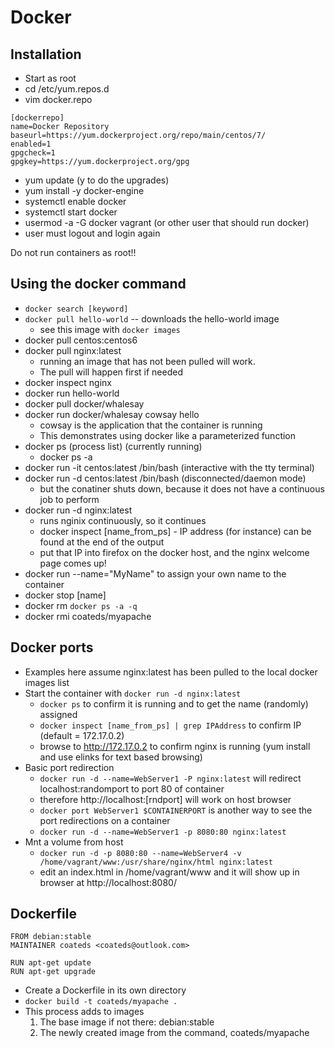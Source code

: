 # Docker

## Installation
* Start as root
* cd /etc/yum.repos.d
* vim docker.repo
```
[dockerrepo]
name=Docker Repository
baseurl=https://yum.dockerproject.org/repo/main/centos/7/
enabled=1
gpgcheck=1
gpgkey=https://yum.dockerproject.org/gpg
```
* yum update (y to do the upgrades)
* yum install -y docker-engine
* systemctl enable docker
* systemctl start docker
* usermod -a -G docker vagrant  (or other user that should run docker)
* user must logout and login again

Do not run containers as root!!

## Using the docker command
* `docker search [keyword]`
* `docker pull hello-world`  --  downloads the hello-world image
  * see this image with `docker images`
* docker pull centos:centos6
* docker pull nginx:latest
  * running an image that has not been pulled will work. 
  * The pull will happen first if needed
* docker inspect nginx
* docker run hello-world
* docker pull docker/whalesay
* docker run docker/whalesay cowsay hello
  * cowsay is the application that the container is running
  * This demonstrates using docker like a parameterized function
* docker ps (process list)  (currently running)
  * docker ps -a
* docker run -it centos:latest /bin/bash (interactive with the tty terminal)
* docker run -d centos:latest /bin/bash  (disconnected/daemon mode)
  * but the conatiner shuts down, because it does not have a continuous job to perform
* docker run -d nginx:latest
  * runs nginix continuously, so it continues
  * docker inspect [name_from_ps]  -  IP address (for instance) can be found at the end of the output
  * put that IP into firefox on the docker host, and the nginx welcome page comes up!
* docker run --name="MyName" to assign your own name to the container
* docker stop [name]
* docker rm `docker ps -a -q`
* docker rmi coateds/myapache

## Docker ports
* Examples here assume nginx:latest has been pulled to the local docker images list
* Start the container with `docker run -d nginx:latest`
  * `docker ps` to confirm it is running and to get the name (randomly) assigned
  * `docker inspect [name_from_ps] | grep IPAddress` to confirm IP (default = 172.17.0.2)
  * browse to http://172.17.0.2 to confirm nginx is running (yum install and use elinks for text based browsing)
* Basic port redirection
  * `docker run -d --name=WebServer1 -P nginx:latest` will redirect localhost:randomport to port 80 of container
  * therefore http://localhost:[rndport] will work on host browser
  * `docker port WebServer1 $CONTAINERPORT` is another way to see the port redirections on a container
  * `docker run -d --name=WebServer1 -p 8080:80 nginx:latest`
* Mnt a volume from host
  * `docker run -d -p 8080:80 --name=WebServer4 -v /home/vagrant/www:/usr/share/nginx/html nginx:latest`
  * edit an index.html in /home/vagrant/www and it will show up in browser at http://localhost:8080/

## Dockerfile

```
FROM debian:stable
MAINTAINER coateds <coateds@outlook.com>

RUN apt-get update
RUN apt-get upgrade

```

* Create a Dockerfile in its own directory
* `docker build -t coateds/myapache .`
* This process adds to images
  1. The base image if not there: debian:stable
  2. The newly created image from the command, coateds/myapache